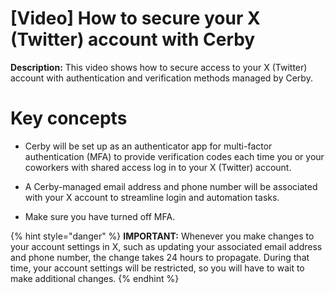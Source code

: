 # [Video] How to secure your X (Twitter) account with Cerby

**Description:** This video shows how to secure access to your X (Twitter) account with authentication and verification methods managed by Cerby.

# **Key concepts**

  * Cerby will be set up as an authenticator app for multi-factor authentication (MFA) to provide verification codes each time you or your coworkers with shared access log in to your X (Twitter) account.

  * A Cerby-managed email address and phone number will be associated with your X account to streamline login and automation tasks.

  * Make sure you have turned off MFA.

{% hint style="danger" %} **IMPORTANT:** Whenever you make changes to your
account settings in X, such as updating your associated email address and
phone number, the change takes 24 hours to propagate. During that time, your
account settings will be restricted, so you will have to wait to make
additional changes. {% endhint %}

